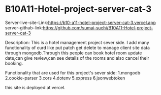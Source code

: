 # B10A11-Hotel-project-server-cat-3
Server-live-site-Link:https://b10-a11-hotel-project-server-cat-3.vercel.app
server-github-link:https://github.com/sumai-suchi/B10A11-Hotel-project-server-cat-3

Description: This is a hotel management project sever side. I add many functionality of curd
like put patch get delete to manage client site data through mongodb.Through this people can book
hotel room update date,can give review,can see details of the rooms and also cancel their booking.

Functionality that are used for this project's sever side:
1.mongodb
2.cookie-parser
3.cors
4.dotenv
5.express
6.jsonwebtoken

this site is deployed at vercel.